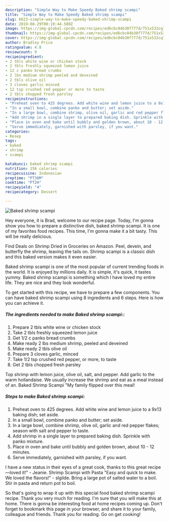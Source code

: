 ```yaml
---
description: "Simple Way to Make Speedy Baked shrimp scampi"
title: "Simple Way to Make Speedy Baked shrimp scampi"
slug: 6623-simple-way-to-make-speedy-baked-shrimp-scampi
date: 2019-08-29T00:19:44.580Z
image: https://img-global.cpcdn.com/recipes/ed6cbc04b30f777d/751x532cq70/baked-shrimp-scampi-recipe-main-photo.jpg
thumbnail: https://img-global.cpcdn.com/recipes/ed6cbc04b30f777d/751x532cq70/baked-shrimp-scampi-recipe-main-photo.jpg
cover: https://img-global.cpcdn.com/recipes/ed6cbc04b30f777d/751x532cq70/baked-shrimp-scampi-recipe-main-photo.jpg
author: Bradley Price
ratingvalue: 4.8
reviewcount: 9
recipeingredient:
- 2 tbls white wine or chicken stock
- 2 tbls freshly squeezed lemon juice
- 12 c panko bread crumbs
- 2 lbs medium shrimp peeled and deveined
- 2 tbls olive oil
- 3 cloves garlic minced
- 12 tsp crushed red pepper or more to taste
- 2 tbls chopped fresh parsley
recipeinstructions:
- "Preheat oven to 425 degrees. Add white wine and lemon juice to a 9x13 baking dish; set aside."
- "In a small bowl, combine panko and butter; set aside."
- "In a large bowl, combine shrimp, olive oil, garlic and red pepper flakes; season with salt and pepper to taste."
- "Add shrimp in a single layer to prepared baking dish. Sprinkle with panko mixture."
- "Place in oven and bake until bubbly and golden brown, about 10 - 12 minutes."
- "Serve immediately, garnished with parsley, if you want."
categories:
- Resep
tags:
- baked
- shrimp
- scampi

katakunci: baked shrimp scampi
nutrition: 256 calories
recipecuisine: Indonesian
preptime: "PT38M"
cooktime: "PT2H"
recipeyield: "4"
recipecategory: Dessert

---
```



![Baked shrimp scampi](https://img-global.cpcdn.com/recipes/ed6cbc04b30f777d/751x532cq70/baked-shrimp-scampi-recipe-main-photo.jpg)

Hey everyone, it is Brad, welcome to our recipe page. Today, I'm gonna show you how to prepare a distinctive dish, baked shrimp scampi. It is one of my favorites food recipes. This time, I'm gonna make it a bit tasty. This will be really delicious.

Find Deals on Shrimp Dried in Groceries on Amazon. Peel, devein, and butterfly the shrimp, leaving the tails on. Shrimp scampi is a classic dish and this baked version makes it even easier.

Baked shrimp scampi is one of the most popular of current trending foods in the world. It is enjoyed by millions daily. It is simple, it's quick, it tastes yummy. Baked shrimp scampi is something which I have loved my entire life. They are nice and they look wonderful.


To get started with this recipe, we have to prepare a few components. You can have baked shrimp scampi using 8 ingredients and 6 steps. Here is how you can achieve it.

##### The ingredients needed to make Baked shrimp scampi::

1. Prepare 2 tbls white wine or chicken stock
1. Take 2 tbls freshly squeezed lemon juice
1. Get 1/2 c panko bread crumbs
1. Make ready 2 lbs medium shrimp, peeled and deveined
1. Make ready 2 tbls olive oil
1. Prepare 3 cloves garlic, minced
1. Take 1/2 tsp crushed red pepper, or more, to taste
1. Get 2 tbls chopped fresh parsley


Top shrimp with lemon juice, olive oil, salt, and pepper. Add garlic to the warm hollandaise. We usually increase the shrimp and eat as a meal instead of an. Baked Shrimp Scampi &#34;My family flipped over this meal! 

##### Steps to make Baked shrimp scampi:

1. Preheat oven to 425 degrees. Add white wine and lemon juice to a 9x13 baking dish; set aside.
1. In a small bowl, combine panko and butter; set aside.
1. In a large bowl, combine shrimp, olive oil, garlic and red pepper flakes; season with salt and pepper to taste.
1. Add shrimp in a single layer to prepared baking dish. Sprinkle with panko mixture.
1. Place in oven and bake until bubbly and golden brown, about 10 - 12 minutes.
1. Serve immediately, garnished with parsley, if you want.


I have a new status in their eyes of a great cook, thanks to this great recipe—loved it!&#34; - Jeanie. Shrimp Scampi with Pasta &#34;Easy and quick to make. We loved the flavors!&#34; - slgilde. Bring a large pot of salted water to a boil. Stir in pasta and return pot to boil. 

So that's going to wrap it up with this special food baked shrimp scampi recipe. Thank you very much for reading. I'm sure that you will make this at home. There is gonna be interesting food at home recipes coming up. Don't forget to bookmark this page in your browser, and share it to your family, colleague and friends. Thank you for reading. Go on get cooking!
